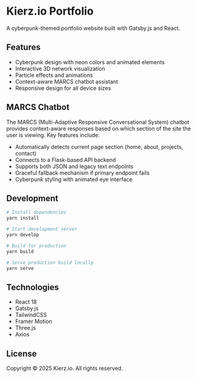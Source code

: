 # Kierz.io Portfolio

A cyberpunk-themed portfolio website built with Gatsby.js and React.

## Features

- Cyberpunk design with neon colors and animated elements
- Interactive 3D network visualization
- Particle effects and animations
- Context-aware MARCS chatbot assistant
- Responsive design for all device sizes

## MARCS Chatbot

The MARCS (Multi-Adaptive Responsive Conversational System) chatbot provides context-aware responses based on which section of the site the user is viewing. Key features include:

- Automatically detects current page section (home, about, projects, contact)
- Connects to a Flask-based API backend
- Supports both JSON and legacy text endpoints
- Graceful fallback mechanism if primary endpoint fails
- Cyberpunk styling with animated eye interface

## Development

```bash
# Install dependencies
yarn install

# Start development server
yarn develop

# Build for production
yarn build

# Serve production build locally
yarn serve
```

## Technologies

- React 18
- Gatsby.js
- TailwindCSS
- Framer Motion
- Three.js
- Axios

## License

Copyright © 2025 Kierz.io. All rights reserved.
